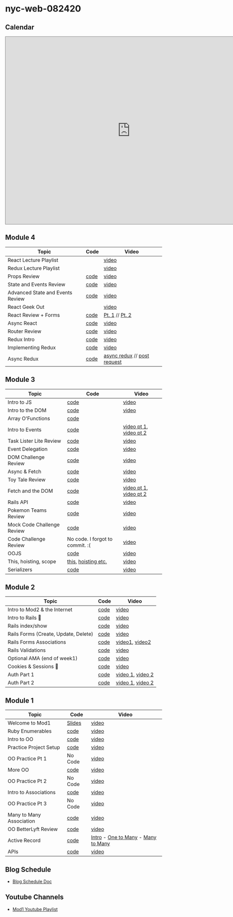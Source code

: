 # nyc-web-082420

## Calendar

<iframe src="https://calendar.google.com/calendar/embed?height=600&amp;wkst=1&amp;bgcolor=%233F51B5&amp;ctz=America%2FNew_York&amp;src=Y19pb2NnNnNoYXVjNjRkdXBicDhzbGphaHJ0b0Bncm91cC5jYWxlbmRhci5nb29nbGUuY29t&amp;src=ZW4udXNhI2hvbGlkYXlAZ3JvdXAudi5jYWxlbmRhci5nb29nbGUuY29t&amp;color=%23616161&amp;color=%230B8043&amp;mode=WEEK" style="border:solid 1px #777" width="800" height="600" frameborder="0" scrolling="no"></iframe>



## Module 4
| Topic            | Code                | Video                |
| -----            | ----                | -----                |
| React Lecture Playlist | | [video](https://www.youtube.com/playlist?list=PL52ml34Nyj7Sw-S46_fCIlEqiaGUdZApk) |
| Redux Lecture Playlist | | [video](https://www.youtube.com/playlist?list=PL52ml34Nyj7QUNzMcxUX16vAk3qyKeRl4) |
| Props Review | [code](https://github.com/learn-co-students/nyc-web-082420/tree/master/36-react-props)  | [video](https://youtu.be/M56o-uUhjBY) |
| State and Events Review | [code](https://github.com/learn-co-students/nyc-web-082420/tree/master/37-state-and-events)  | [video](https://youtu.be/rB-4mTJrzTE) |
| Advanced State and Events Review | [code](https://github.com/learn-co-students/nyc-web-082420/tree/master/38-advanced-state-events)  | [video](https://youtu.be/PzPS2aAPEQM) |
| React Geek Out |  | [video](https://youtu.be/50xk_cQ48EQ) |
| React Review + Forms | [code](https://github.com/learn-co-students/nyc-web-082420/tree/master/39-forms)  | [Pt. 1](https://youtu.be/3IxixusmMco) // [Pt. 2](https://youtu.be/5VM5lBo2Fsc) |
| Async React | [code](https://github.com/learn-co-students/nyc-web-082420/tree/master/40-async)  | [video](https://youtu.be/6_IVrPaeCos) |
| Router Review | [code](https://github.com/learn-co-students/nyc-web-082420/tree/master/41-routing)  | [video](https://youtu.be/Sjx1CR4x-pw) |
| Redux Intro | [code](https://github.com/learn-co-students/nyc-web-082420/tree/master/42-redux-intro)  | [video](https://youtu.be/EtecEDD-1XY) |
| Implementing Redux | [code](https://github.com/learn-co-students/nyc-web-082420/tree/master/43-implementing-redux)  | [video](https://youtu.be/-PKEGq1DD3k) |
| Async Redux | [code](https://github.com/learn-co-students/nyc-web-082420/tree/master/44-async-redux)  | [async redux](https://youtu.be/H_2_aN8HuG8) // [post request](https://youtu.be/KMKUFRMAowY) |





## Module 3
| Topic            | Code                | Video                |
| -----            | ----                | -----                |
| Intro to JS | [code](https://github.com/learn-co-students/nyc-web-082420/tree/master/19-intro-to-js)  | [video](https://youtu.be/51zxjrW9uzE) |
| Intro to the DOM | [code](https://github.com/learn-co-students/nyc-web-082420/tree/master/20-intro-to-the-dom)  | [video](https://youtu.be/TrfBUBBDvXs) |
| Array O'Functions | [code](https://github.com/learn-co-students/nyc-web-082420/tree/master/21-array-o-functions) |  |
| Intro to Events | [code](https://github.com/learn-co-students/nyc-web-082420/tree/master/22-intro-to-events) | [video pt 1](https://youtu.be/CNi1VSALTJA), [video pt 2](https://youtu.be/qa0h2FarbR4) |
| Task Lister Lite Review | [code](https://github.com/learn-co-students/nyc-web-082420/tree/master/23-task-lister-lite-review) | [video](https://youtu.be/kXp7LDR_dXI)  |
| Event Delegation | [code](https://github.com/learn-co-students/nyc-web-082420/tree/master/24-event-delegation) | [video](https://youtu.be/UjZ_ZBS1ZPA)  |
| DOM Challenge Review | [code](https://github.com/learn-co-students/nyc-web-082420/tree/master/25-dom-challenge) | [video](https://www.youtube.com/watch?v=PUcMrNXiLl4)  |
| Async & Fetch | [code](https://github.com/learn-co-students/nyc-web-082420/tree/master/26-async-and-fetch) | [video](https://youtu.be/JBwQzvRaqpw)  |
| Toy Tale Review | [code](https://github.com/learn-co-students/nyc-web-082420/tree/master/27-toy-tale-review) | [video](https://youtu.be/BrmIj8uTTyM)  |
| Fetch and the DOM | [code](https://github.com/learn-co-students/nyc-web-082420/tree/master/28-fetch-and-the-dom) | [video pt 1](https://youtu.be/J_yeltM0l84), [video pt 2](https://youtu.be/NG8ZJDw2nuQ)  |
| Rails API | [code](https://github.com/learn-co-students/nyc-web-082420/tree/master/29-rails-api) | [video](https://youtu.be/1O-WUM8usSA)  |
| Pokemon Teams Review | [code](https://github.com/learn-co-students/nyc-web-082420/tree/master/30-pokemon-teams-review) | [video](https://youtu.be/_4RLxMULaEk)  |
| Mock Code Challenge Review | [code](https://github.com/learn-co-students/nyc-web-082420/tree/master/31-mock-code-challenge-review) | [video](https://youtu.be/q9hI6_ll2sk)  |
| Code Challenge Review | No code. I forgot to commit. :(  | [video](https://youtu.be/AGHj9VMJQHk)  |
| OOJS | [code](https://github.com/learn-co-students/nyc-web-082420/tree/master/32-oojs) | [video](https://youtu.be/Ly93xnTJxog)  |
| This, hoisting, scope | [this](https://github.com/learn-co-students/nyc-web-082420/tree/master/33-this), [hoisting etc.](https://github.com/learn-co-students/nyc-web-082420/tree/master/34-formalizing-js) | [video](https://youtu.be/YxM2Ik_N5s8)  |
| Serializers | [code](https://github.com/learn-co-students/nyc-web-082420/tree/master/35-serializers) | [video](https://youtu.be/mq28J_NFCZ8)  |






## Module 2
| Topic            | Code                | Video                |
| -----            | ----                | -----                |
| Intro to Mod2 & the Internet  | [code](https://github.com/learn-co-students/nyc-web-082420/tree/master/08-intro-to-mod2)  | [video](https://youtu.be/1zNQFh-oJeA) |
| Intro to Rails 🚂 | [code](https://github.com/learn-co-students/nyc-web-082420/tree/master/09-intro-to-rails)  | [video](https://youtu.be/Mql76OhNJrE) |
| Rails index/show  | [code](https://github.com/learn-co-students/nyc-web-082420/tree/master/10-rails-index-show)  | [video](https://youtu.be/ioT1eISnXhg) |
| Rails Forms (Create, Update, Delete)  | [code](https://github.com/learn-co-students/nyc-web-082420/tree/master/11-rails-forms-create-upate-delete)  | [video](https://youtu.be/Y7WC_CUTYAM) |
| Rails Forms Associations  | [code](https://github.com/learn-co-students/nyc-web-082420/tree/master/12-rails-associations) | [video1](https://youtu.be/5sXuiZhM-_8), [video2](https://youtu.be/AgzdCvubhB4) |
| Rails Validations  | [code](https://github.com/learn-co-students/nyc-web-082420/tree/master/13-rails-validations)  | [video](https://youtu.be/Sx6DAcE9IoM) |
| Optional AMA (end of week1)  | [code](https://github.com/learn-co-students/nyc-web-082420/tree/master/14-ama-session)  | [video](https://youtu.be/ulaHNsa1NKU) |
| Cookies & Sessions 🍪| [code](https://github.com/learn-co-students/nyc-web-082420/tree/master/16-sessions-cookies) | [video](https://youtu.be/2FVhTQHvr-k) |
| Auth Part 1 | [code](https://github.com/learn-co-students/nyc-web-082420/tree/master/17-auth-1) | [video 1](https://youtu.be/M8KKtveDDbc), [video 2](https://youtu.be/fzwIWYz-xFk) |
| Auth Part 2 | [code](https://github.com/learn-co-students/nyc-web-082420/tree/master/18-auth-2) | [video 1](https://youtu.be/J01TWBpQhkE), [video 2](https://youtu.be/RQoi8bjxX_o) |



## Module 1
| Topic            | Code                | Video                |
| -----            | ----                | -----                |
| Welcome to Mod1  | [Slides](https://docs.google.com/presentation/d/1h2Ltvdh1vqd2fGTGx1wu2XAneICacSAa7yBWmSX32Iw)  | [video](https://youtu.be/R3yxHnV9Y5U) |
| Ruby Enumerables | [code](https://github.com/learn-co-students/nyc-web-082420/tree/master/01-intro-enumberables) | [video](https://youtu.be/eXbD4uRuV6k) |
| Intro to OO | [code](https://github.com/learn-co-students/nyc-web-082420/tree/master/02-intro-oo) | [video](https://youtu.be/NR3sLIA_NV8) |
| Practice Project Setup | [code](https://github.com/learn-co-students/oo-practice-assignment---use-this-one--oo-practice---use-this-one-1598382523) | [video](https://youtu.be/H3zTgVKT2Zc) |
| OO Practice Pt 1 | No Code | [video](https://youtu.be/3VaLLuc78GY) |
| More OO | [code](https://github.com/learn-co-students/nyc-web-082420/tree/master/03-more-oo) | [video](https://youtu.be/JZn-0tuxl20) |
| OO Practice Pt 2 | No Code | [video](https://youtu.be/UWubqMTSEDE) |
| Intro to Associations | [code](https://github.com/learn-co-students/nyc-web-082420/tree/master/04-oo-associations) | [video](https://youtu.be/8CnDuLePinQ) |
| OO Practice Pt 3 | No Code | [video](https://youtu.be/6sCg01rF4vU) |
| Many to Many Association | [code](https://github.com/learn-co-students/nyc-web-082420/tree/master/05-many-to-many) | [video](https://youtu.be/lZP7N7kvymw) |
| OO BetterLyft Review | [code](https://github.com/learn-co-students/nyc-web-082420/tree/master/06-oo-betterlyft-review) | [video](https://youtu.be/p0Is78GBV3I) |
| Active Record | [code](https://github.com/learn-co-students/nyc-web-082420/tree/master/07-active-record) | [Intro](https://youtu.be/qVEN-pnYbP8) - [One to Many](https://youtu.be/LOGpfhoxGqw) - [Many to Many](https://youtu.be/4q4Va1bTsHc) |
| APIs| [code](https://github.com/learn-co-students/nyc-web-080320/tree/master/07-apis) | [video](https://youtu.be/3s2lcX5fj2A) |



## Blog Schedule
- [Blog Schedule Doc](https://docs.google.com/document/d/1iiDDyaKwwAZm4MsTOAOKiHmF7cu4z87MKd0YOj4dGGg/edit?usp=sharing)

## Youtube Channels
- [Mod1 Youtube Playlist](https://www.youtube.com/playlist?list=PL7N6AJhHq4A5PKVsAatzUNVnwtdvYf2D1)
